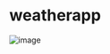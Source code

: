 # weatherapp
![image](https://github.com/anuragaryanyt/weatherapp/assets/92680264/a3bcd0ab-2bea-465a-bd48-ed53be433560)
